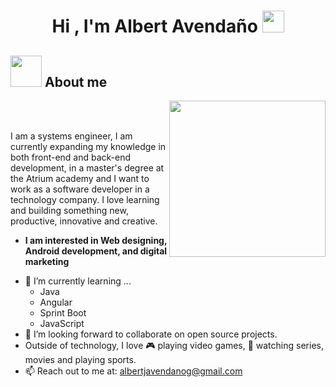 <h1 align="center">Hi , I'm Albert Avendaño <img src="https://media.giphy.com/media/hvRJCLFzcasrR4ia7z/giphy.gif" width="35"></h1>
<p align="center">

	
## <picture><img src = "https://github.com/7oSkaaa/7oSkaaa/blob/main/Images/about_me.gif?raw=true" width = 50px></picture> About me

<picture> <img align="right" src="https://github.com/7oSkaaa/7oSkaaa/blob/main/Images/Right_Side.gif?raw=true" width = 250px></picture>

<br><br>

I am a systems engineer, I am currently expanding my knowledge in both front-end and back-end development, in a master's degree at the Atrium academy and I want to work as a software developer in a technology company. I love learning and building something new, productive, innovative and creative.
* **I am interested in Web designing, Android development, and digital marketing**
- 🌱 I’m currently learning ...
  - Java
  - Angular
  - Sprint Boot
  - JavaScript
- 👯 I’m looking forward to collaborate on open source projects.
- Outside of technology, I love 🎮 playing video games, 🎵 watching series, movies and playing sports.
- 📫 Reach out to me at: albertjavendanog@gmail.com
